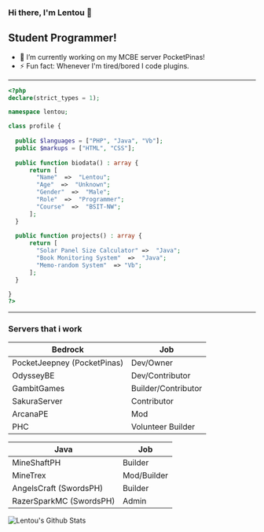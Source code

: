 ### Hi there, I'm Lentou 👋

## Student Programmer!
- 🔭 I’m currently working on my MCBE server PocketPinas!
- ⚡ Fun fact: Whenever I'm tired/bored I code plugins.

---
```php
<?php
declare(strict_types = 1);

namespace lentou;

class profile {
  
  public $languages = ["PHP", "Java", "Vb"];
  public $markups = ["HTML", "CSS"];
  
  public function biodata() : array {
      return [
        "Name"  =>  "Lentou";
        "Age"  =>  "Unknown";
        "Gender"  =>  "Male";
        "Role"  =>  "Programmer";
        "Course"  =>  "BSIT-NW";
      ];
  }
  
  public function projects() : array {
      return [
        "Solar Panel Size Calculator" =>  "Java";
        "Book Monitoring System"  =>  "Java";
        "Memo-random System"  => "Vb";
      ];
  }

}
?>
```

---
### Servers that i work
| Bedrock | Job |
| ----------- | ----------- |
| PocketJeepney (PocketPinas)  | Dev/Owner |
| OdysseyBE | Dev/Contributor |
| GambitGames | Builder/Contributor |
| SakuraServer | Contributor |
| ArcanaPE | Mod |
| PHC | Volunteer Builder |

| Java | Job |
| ----------- | ----------- |
| MineShaftPH | Builder |
| MineTrex | Mod/Builder |
| AngelsCraft (SwordsPH) | Builder |
| RazerSparkMC (SwordsPH) | Admin |

<img align="left" alt="Lentou's Github Stats" src="https://github-readme-stats.codestackr.vercel.app/api?username=Lentou&show_icons=true&hide_border=false" />
